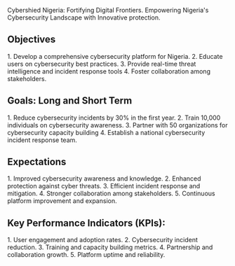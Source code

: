 Cybershied Nigeria: Fortifying Digital Frontiers. Empowering Nigeria's Cybersecurity Landscape with Innovative protection.

<h2>Objectives</h2>
            <p>1. Develop a comprehensive cybersecurity platform for Nigeria.
            2. Educate users on cybersecurity best practices.
            3. Provide real-time threat intelligence and incident response tools
            4. Foster collaboration among stakeholders.</p>

<h2>Goals: Long and Short Term</h2>
            <p>1. Reduce cybersecurity incidents by 30% in the first year.
                2. Train 10,000 individuals on cybersecurity awareness.
                3. Partner with 50 organizations for cybersecurity capacity building
                4. Establish a national cybersecurity incident response team.
                </p>

 <h2>Expectations</h2>
            <p>1. Improved cybersecurity awareness and knowledge.
                2. Enhanced protection against cyber threats.
                3. Efficient incident response and mitigation.
                4. Stronger collaboration among stakeholders.
                5. Continuous platform improvement and expansion.</p>
        
 <h2>Key Performance Indicators (KPIs):</h2>
            <p>1. User engagement and adoption rates.
                2. Cybersecurity incident reduction.
                3. Training and capacity building metrics.
                4. Partnership and collaboration growth.
                5. Platform uptime and reliability.</p>
                

